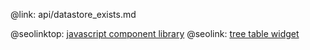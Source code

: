 @link: api/datastore_exists.md

@seolinktop: [javascript component library](https://webix.com)
@seolink: [tree table widget](https://webix.com/widget/treetable/)